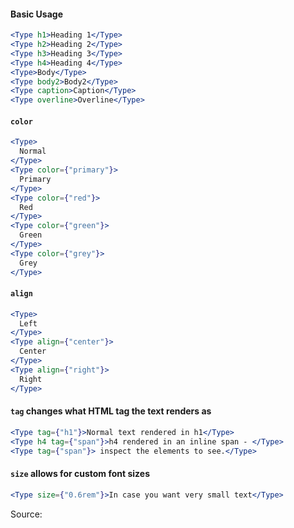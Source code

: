 #### Basic Usage

```jsx
<Type h1>Heading 1</Type>
<Type h2>Heading 2</Type>
<Type h3>Heading 3</Type>
<Type h4>Heading 4</Type>
<Type>Body</Type>
<Type body2>Body2</Type>
<Type caption>Caption</Type>
<Type overline>Overline</Type>
```

#### `color`

```jsx
<Type>
  Normal
</Type>
<Type color={"primary"}>
  Primary
</Type>
<Type color={"red"}>
  Red
</Type>
<Type color={"green"}>
  Green
</Type>
<Type color={"grey"}>
  Grey
</Type>
```

#### `align`

```jsx
<Type>
  Left
</Type>
<Type align={"center"}>
  Center
</Type>
<Type align={"right"}>
  Right
</Type>
```

#### `tag` changes what HTML tag the text renders as

```jsx
<Type tag={"h1"}>Normal text rendered in h1</Type>
<Type h4 tag={"span"}>h4 rendered in an inline span - </Type>
<Type tag={"span"}> inspect the elements to see.</Type>
```

#### `size` allows for custom font sizes

```jsx
<Type size={"0.6rem"}>In case you want very small text</Type>
```

Source:

```js { "file": "./Type.js" }
```
